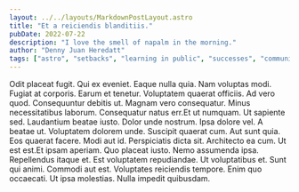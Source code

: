 ```yaml
---
layout: ../../layouts/MarkdownPostLayout.astro
title: "Et a reiciendis blanditiis."
pubDate: 2022-07-22
description: "I love the smell of napalm in the morning."
author: "Denny Juan Heredatt"
tags: ["astro", "setbacks", "learning in public", "successes", "community"]
---
```


Odit placeat fugit. Qui ex eveniet. Eaque nulla quia. Nam voluptas modi. Fugiat at corporis. Earum et tenetur. Voluptatem quaerat officiis. Ad vero quod. Consequuntur debitis ut. Magnam vero consequatur. Minus necessitatibus laborum. Consequatur natus err.Et ut numquam. Ut sapiente sed. Laudantium beatae iusto. Dolor unde nostrum. Ipsa dolore vel. A beatae ut. Voluptatem dolorem unde. Suscipit quaerat cum. Aut sunt quia. Eos quaerat facere. Modi aut id. Perspiciatis dicta sit. Architecto ea cum. Ut est est.Et ipsam aperiam. Quo placeat iusto. Nemo assumenda ipsa. Repellendus itaque et. Est voluptatem repudiandae. Ut voluptatibus et. Sunt qui animi. Commodi aut est. Voluptates reiciendis tempore. Enim quo occaecati. Ut ipsa molestias. Nulla impedit quibusdam.

